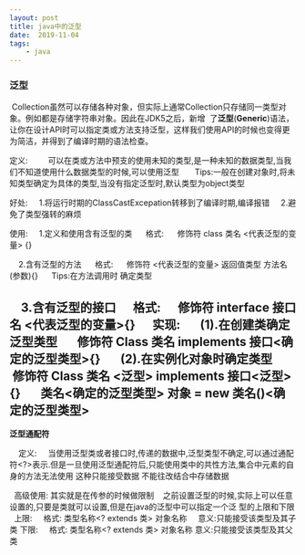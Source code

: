 ```yaml
---
layout: post
title: java中的泛型
date:  2019-11-04
tags:
    - java
---
```


### 泛型

 Collection虽然可以存储各种对象，但实际上通常Collection只存储同一类型对象。例如都是存储字符串对象。因此在JDK5之后，新增  了**泛型**(**Generic**)语法，让你在设计API时可以指定类或方法支持泛型，这样我们使用API的时候也变得更为简洁，并得到了编译时期的语法检查。 

定义:   
      可以在类或方法中预支的使用未知的类型,是一种未知的数据类型,当我们不知道使用什么数据类型的时候,可以使用泛型 
      Tips:一般在创建对象时,将未知类型确定为具体的类型,当没有指定泛型时,默认类型为object类型 

好处: 
    1.将运行时期的ClassCastExcepation转移到了编译时期,编译报错 
    2.避免了类型强转的麻烦 

使用: 
    1.定义和使用含有泛型的类 
     格式: 
     修饰符 class 类名 <代表泛型的变量> {} 

    2.含有泛型的方法 
     格式: 
     修饰符 <代表泛型的变量> 返回值类型 方法名(参数){} 
     Tips:在方法调用时 确定类型 

    3.含有泛型的接口 
     格式: 
     修饰符 interface 接口名 <代表泛型的变量>{} 
     实现: 
      (1).在创建类确定泛型类型 
      修饰符 Class 类名 implements 接口<确定的泛型类型>{} 
      (2).在实例化对象时确定类型 
     修饰符 Class 类名 <泛型> implements 接口<泛型>{} 
      类名<确定的泛型类型> 对象 = new 类名()<确定的泛型类型> 
   ---
 **泛型通配符**

    定义: 
    当使用泛型类或者接口时,传递的数据中,泛型类型不确定,可以通过通配符<?>表示.但是一旦使用泛型通配符后,只能使用类中的共性方法,集合中元素的自身的方法无法使用 
这种只能接受数据 不能往改结合中存储数据 

   高级使用: 其实就是在传参的时候做限制  
     之前设置泛型的时候,实际上可以任意设置的,只要是类就可以设置,但是在java的泛型中可以指定一个泛   型的上限和下限 
     上限: 
      格式: 类型名称<? extends 类> 对象名称 
      意义:只能接受该类型及其子类 
    下限: 
      格式: 类型名称<? extends 类> 对象名称 
      意义:只能接受该类型及其父类 







